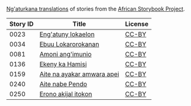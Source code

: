 [Ng'aturkana translations](http://my.africanstorybook.org/language/ng'aturkana) of stories from the [African Storybook Project](http://my.africanstorybook.org).

Story ID | Title | License
-------- | ----- | -------
0023 | [Eng'atuny lokaelon](http://my.africanstorybook.org/stories/engatuny-lokaelon) | [CC-BY](https://creativecommons.org/licenses/by/3.0/)
0034 | [Ebuu Lokarorokanan](http://my.africanstorybook.org/stories/ebuu-lokarorokanan) | [CC-BY](https://creativecommons.org/licenses/by/3.0/)
0081 | [Amoni ang'imunio](http://my.africanstorybook.org/stories/amoni-ang’imunio) | [CC-BY](https://creativecommons.org/licenses/by/4.0/)
0136 | [Ekeny ka Hamisi](http://my.africanstorybook.org/stories/ekeny-ka-hamisi) | [CC-BY](https://creativecommons.org/licenses/by/3.0/)
0159 | [Aite na ayakar amwara apei](http://my.africanstorybook.org/stories/aite-na-ayakar-amwara-apei) | [CC-BY](https://creativecommons.org/licenses/by/3.0/)
0240 | [Aite nabe Pendo](http://my.africanstorybook.org/stories/aite-nabe-pendo) | [CC-BY](https://creativecommons.org/licenses/by/3.0/)
0250 | [Erono akijal itokon](http://my.africanstorybook.org/stories/erono-akijal-itokon) | [CC-BY](https://creativecommons.org/licenses/by/3.0/)
